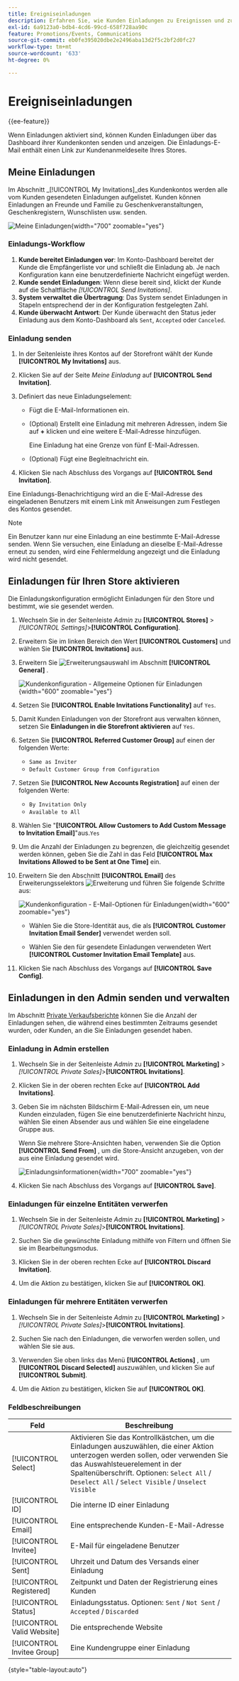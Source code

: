 ```yaml
---
title: Ereigniseinladungen
description: Erfahren Sie, wie Kunden Einladungen zu Ereignissen und zum privaten Vertrieb über das Dashboard ihrer Kundenkonten senden und anzeigen können.
exl-id: 6a9123a0-bdb4-4cd6-99cd-658f728aa90c
feature: Promotions/Events, Communications
source-git-commit: eb0fe395020dbe2e2496aba13d2f5c2bf2d0fc27
workflow-type: tm+mt
source-wordcount: '633'
ht-degree: 0%

---
```


# Ereigniseinladungen

{{ee-feature}}

Wenn Einladungen aktiviert sind, können Kunden Einladungen über das Dashboard ihrer Kundenkonten senden und anzeigen. Die Einladungs-E-Mail enthält einen Link zur Kundenanmeldeseite Ihres Stores.

## Meine Einladungen

Im Abschnitt _[!UICONTROL My Invitations]_des Kundenkontos werden alle vom Kunden gesendeten Einladungen aufgelistet. Kunden können Einladungen an Freunde und Familie zu Geschenkveranstaltungen, Geschenkregistern, Wunschlisten usw. senden.

![Meine Einladungen](./assets/account-dashboard-my-invitations.png){width="700" zoomable="yes"}

### Einladungs-Workflow

1. **Kunde bereitet Einladungen vor**: Im Konto-Dashboard bereitet der Kunde die Empfängerliste vor und schließt die Einladung ab. Je nach Konfiguration kann eine benutzerdefinierte Nachricht eingefügt werden.
1. **Kunde sendet Einladungen**: Wenn diese bereit sind, klickt der Kunde auf die Schaltfläche _[!UICONTROL Send Invitations]_.
1. **System verwaltet die Übertragung**: Das System sendet Einladungen in Stapeln entsprechend der in der Konfiguration festgelegten Zahl.
1. **Kunde überwacht Antwort**: Der Kunde überwacht den Status jeder Einladung aus dem Konto-Dashboard als `Sent`, `Accepted` oder `Canceled`.

### Einladung senden

1. In der Seitenleiste ihres Kontos auf der Storefront wählt der Kunde **[!UICONTROL My Invitations]** aus.

1. Klicken Sie auf der Seite _Meine Einladung_ auf **[!UICONTROL Send Invitation]**.

1. Definiert das neue Einladungselement:

   - Fügt die E-Mail-Informationen ein.

   - (Optional) Erstellt eine Einladung mit mehreren Adressen, indem Sie auf **+** klicken und eine weitere E-Mail-Adresse hinzufügen.

     Eine Einladung hat eine Grenze von fünf E-Mail-Adressen.

   - (Optional) Fügt eine Begleitnachricht ein.

1. Klicken Sie nach Abschluss des Vorgangs auf **[!UICONTROL Send Invitation]**.

Eine Einladungs-Benachrichtigung wird an die E-Mail-Adresse des eingeladenen Benutzers mit einem Link mit Anweisungen zum Festlegen des Kontos gesendet.

>[!NOTE]
>
>Ein Benutzer kann nur eine Einladung an eine bestimmte E-Mail-Adresse senden. Wenn Sie versuchen, eine Einladung an dieselbe E-Mail-Adresse erneut zu senden, wird eine Fehlermeldung angezeigt und die Einladung wird nicht gesendet.

## Einladungen für Ihren Store aktivieren

Die Einladungskonfiguration ermöglicht Einladungen für den Store und bestimmt, wie sie gesendet werden.

1. Wechseln Sie in der Seitenleiste _Admin_ zu **[!UICONTROL Stores]** > _[!UICONTROL Settings]_>**[!UICONTROL Configuration]**.

1. Erweitern Sie im linken Bereich den Wert **[!UICONTROL Customers]** und wählen Sie **[!UICONTROL Invitations]** aus.

1. Erweitern Sie ![Erweiterungsauswahl](../assets/icon-display-expand.png) im Abschnitt **[!UICONTROL General]** .

   ![Kundenkonfiguration - Allgemeine Optionen für Einladungen](../configuration-reference/customers/assets/invitations-general.png){width="600" zoomable="yes"}

1. Setzen Sie **[!UICONTROL Enable Invitations Functionality]** auf `Yes`.

1. Damit Kunden Einladungen von der Storefront aus verwalten können, setzen Sie **Einladungen in die Storefront aktivieren** auf `Yes`.

1. Setzen Sie **[!UICONTROL Referred Customer Group]** auf einen der folgenden Werte:

   - `Same as Inviter`
   - `Default Customer Group from Configuration`

1. Setzen Sie **[!UICONTROL New Accounts Registration]** auf einen der folgenden Werte:

   - `By Invitation Only`
   - `Available to All`

1. Wählen Sie &quot;**[!UICONTROL Allow Customers to Add Custom Message to Invitation Email]**&quot;aus.`Yes`

1. Um die Anzahl der Einladungen zu begrenzen, die gleichzeitig gesendet werden können, geben Sie die Zahl in das Feld **[!UICONTROL Max Invitations Allowed to be Sent at One Time]** ein.

1. Erweitern Sie den Abschnitt **[!UICONTROL Email]** des Erweiterungsselektors ![Erweiterung](../assets/icon-display-expand.png) und führen Sie folgende Schritte aus:

   ![Kundenkonfiguration - E-Mail-Optionen für Einladungen](../configuration-reference/customers/assets/invitations-email.png){width="600" zoomable="yes"}

   - Wählen Sie die Store-Identität aus, die als **[!UICONTROL Customer Invitation Email Sender]** verwendet werden soll.

   - Wählen Sie den für gesendete Einladungen verwendeten Wert **[!UICONTROL Customer Invitation Email Template]** aus.

1. Klicken Sie nach Abschluss des Vorgangs auf **[!UICONTROL Save Config]**.

## Einladungen in den Admin senden und verwalten

Im Abschnitt [Private Verkaufsberichte](../getting-started/private-sales-reports.md) können Sie die Anzahl der Einladungen sehen, die während eines bestimmten Zeitraums gesendet wurden, oder Kunden, an die Sie Einladungen gesendet haben.

### Einladung in Admin erstellen

1. Wechseln Sie in der Seitenleiste _Admin_ zu **[!UICONTROL Marketing]** > _[!UICONTROL Private Sales]_>**[!UICONTROL Invitations]**.

1. Klicken Sie in der oberen rechten Ecke auf **[!UICONTROL Add Invitations]**.

1. Geben Sie im nächsten Bildschirm E-Mail-Adressen ein, um neue Kunden einzuladen, fügen Sie eine benutzerdefinierte Nachricht hinzu, wählen Sie einen Absender aus und wählen Sie eine eingeladene Gruppe aus.

   Wenn Sie mehrere Store-Ansichten haben, verwenden Sie die Option **[!UICONTROL Send From]** , um die Store-Ansicht anzugeben, von der aus eine Einladung gesendet wird.

   ![Einladungsinformationen](./assets/create-invitation-page.png){width="700" zoomable="yes"}

1. Klicken Sie nach Abschluss des Vorgangs auf **[!UICONTROL Save]**.

### Einladungen für einzelne Entitäten verwerfen

1. Wechseln Sie in der Seitenleiste _Admin_ zu **[!UICONTROL Marketing]** > _[!UICONTROL Private Sales]_>**[!UICONTROL Invitations]**.

1. Suchen Sie die gewünschte Einladung mithilfe von Filtern und öffnen Sie sie im Bearbeitungsmodus.

1. Klicken Sie in der oberen rechten Ecke auf **[!UICONTROL Discard Invitation]**.

1. Um die Aktion zu bestätigen, klicken Sie auf **[!UICONTROL OK]**.

### Einladungen für mehrere Entitäten verwerfen

1. Wechseln Sie in der Seitenleiste _Admin_ zu **[!UICONTROL Marketing]** > _[!UICONTROL Private Sales]_>**[!UICONTROL Invitations]**.

1. Suchen Sie nach den Einladungen, die verworfen werden sollen, und wählen Sie sie aus.

1. Verwenden Sie oben links das Menü **[!UICONTROL Actions]** , um **[!UICONTROL Discard Selected]** auszuwählen, und klicken Sie auf **[!UICONTROL Submit]**.

1. Um die Aktion zu bestätigen, klicken Sie auf **[!UICONTROL OK]**.

### Feldbeschreibungen

| Feld | Beschreibung |
|--- |--- |
| [!UICONTROL Select] | Aktivieren Sie das Kontrollkästchen, um die Einladungen auszuwählen, die einer Aktion unterzogen werden sollen, oder verwenden Sie das Auswahlsteuerelement in der Spaltenüberschrift. Optionen: `Select All` /` Deselect All` / `Select Visible` / `Unselect Visible` |
| [!UICONTROL ID] | Die interne ID einer Einladung |
| [!UICONTROL Email] | Eine entsprechende Kunden-E-Mail-Adresse |
| [!UICONTROL Invitee] | E-Mail für eingeladene Benutzer |
| [!UICONTROL Sent] | Uhrzeit und Datum des Versands einer Einladung |
| [!UICONTROL Registered] | Zeitpunkt und Daten der Registrierung eines Kunden |
| [!UICONTROL Status] | Einladungsstatus. Optionen: `Sent` / `Not Sent` / `Accepted` / `Discarded` |
| [!UICONTROL Valid Website] | Die entsprechende Website |
| [!UICONTROL Invitee Group] | Eine Kundengruppe einer Einladung |

{style="table-layout:auto"}
